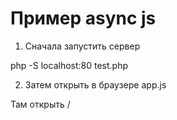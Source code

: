 # Пример async js

1. Сначала запустить сервер 

php -S localhost:80 test.php

2. Затем открыть в браузере app.js

Там открыть /
